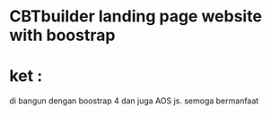 # CBTbuilder landing page website with boostrap 

# ket : 

<p> di bangun dengan boostrap 4 dan juga AOS js. semoga bermanfaat</p>

